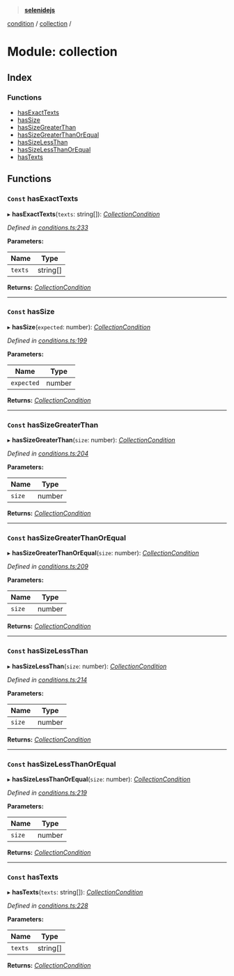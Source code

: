 > **[selenidejs](../README.md)**

[condition](condition.md) / [collection](condition.collection.md) /

# Module: collection

## Index

### Functions

* [hasExactTexts](condition.collection.md#const-hasexacttexts)
* [hasSize](condition.collection.md#const-hassize)
* [hasSizeGreaterThan](condition.collection.md#const-hassizegreaterthan)
* [hasSizeGreaterThanOrEqual](condition.collection.md#const-hassizegreaterthanorequal)
* [hasSizeLessThan](condition.collection.md#const-hassizelessthan)
* [hasSizeLessThanOrEqual](condition.collection.md#const-hassizelessthanorequal)
* [hasTexts](condition.collection.md#const-hastexts)

## Functions

### `Const` hasExactTexts

▸ **hasExactTexts**(`texts`: string[]): *[CollectionCondition](../README.md#collectioncondition)*

*Defined in [conditions.ts:233](https://github.com/KnowledgeExpert/selenidejs/blob/master/lib/conditions.ts#L233)*

**Parameters:**

Name | Type |
------ | ------ |
`texts` | string[] |

**Returns:** *[CollectionCondition](../README.md#collectioncondition)*

___

### `Const` hasSize

▸ **hasSize**(`expected`: number): *[CollectionCondition](../README.md#collectioncondition)*

*Defined in [conditions.ts:199](https://github.com/KnowledgeExpert/selenidejs/blob/master/lib/conditions.ts#L199)*

**Parameters:**

Name | Type |
------ | ------ |
`expected` | number |

**Returns:** *[CollectionCondition](../README.md#collectioncondition)*

___

### `Const` hasSizeGreaterThan

▸ **hasSizeGreaterThan**(`size`: number): *[CollectionCondition](../README.md#collectioncondition)*

*Defined in [conditions.ts:204](https://github.com/KnowledgeExpert/selenidejs/blob/master/lib/conditions.ts#L204)*

**Parameters:**

Name | Type |
------ | ------ |
`size` | number |

**Returns:** *[CollectionCondition](../README.md#collectioncondition)*

___

### `Const` hasSizeGreaterThanOrEqual

▸ **hasSizeGreaterThanOrEqual**(`size`: number): *[CollectionCondition](../README.md#collectioncondition)*

*Defined in [conditions.ts:209](https://github.com/KnowledgeExpert/selenidejs/blob/master/lib/conditions.ts#L209)*

**Parameters:**

Name | Type |
------ | ------ |
`size` | number |

**Returns:** *[CollectionCondition](../README.md#collectioncondition)*

___

### `Const` hasSizeLessThan

▸ **hasSizeLessThan**(`size`: number): *[CollectionCondition](../README.md#collectioncondition)*

*Defined in [conditions.ts:214](https://github.com/KnowledgeExpert/selenidejs/blob/master/lib/conditions.ts#L214)*

**Parameters:**

Name | Type |
------ | ------ |
`size` | number |

**Returns:** *[CollectionCondition](../README.md#collectioncondition)*

___

### `Const` hasSizeLessThanOrEqual

▸ **hasSizeLessThanOrEqual**(`size`: number): *[CollectionCondition](../README.md#collectioncondition)*

*Defined in [conditions.ts:219](https://github.com/KnowledgeExpert/selenidejs/blob/master/lib/conditions.ts#L219)*

**Parameters:**

Name | Type |
------ | ------ |
`size` | number |

**Returns:** *[CollectionCondition](../README.md#collectioncondition)*

___

### `Const` hasTexts

▸ **hasTexts**(`texts`: string[]): *[CollectionCondition](../README.md#collectioncondition)*

*Defined in [conditions.ts:228](https://github.com/KnowledgeExpert/selenidejs/blob/master/lib/conditions.ts#L228)*

**Parameters:**

Name | Type |
------ | ------ |
`texts` | string[] |

**Returns:** *[CollectionCondition](../README.md#collectioncondition)*